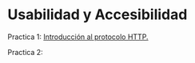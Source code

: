 # Usabilidad y Accesibilidad

Practica 1: [Introducción al protocolo HTTP.](P1/README.md)

Practica 2:
